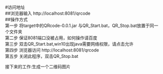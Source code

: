 #访问地址   
##浏览器输入 http://localhost:8081/qrcode   
##操作方式  
第一步 将target中的QRcode-0.0.1.jar 与QR_Start.bat，QR_Stop.bat放置于同一个文件夹  
第二步 保证8081端口没被占用，如何操作请百度  
第三步 双击QR_Start.bat,win10出现java需要网络权限，请点击允许  
第四步 浏览器访问 http://localhost:8081/qrcode  
第五步 关闭此程序，双击QR_Stop.bat

接下来的工作:生成一个二维码图片

